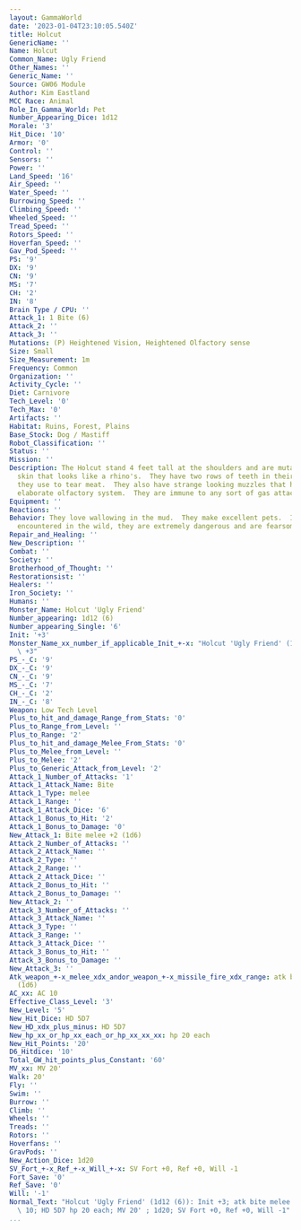 ```yaml
---
layout: GammaWorld
date: '2023-01-04T23:10:05.540Z'
title: Holcut
GenericName: ''
Name: Holcut
Common_Name: Ugly Friend
Other_Names: ''
Generic_Name: ''
Source: GW06 Module
Author: Kim Eastland
MCC Race: Animal
Role_In_Gamma_World: Pet
Number_Appearing_Dice: 1d12
Morale: '3'
Hit_Dice: '10'
Armor: '0'
Control: ''
Sensors: ''
Power: ''
Land_Speed: '16'
Air_Speed: ''
Water_Speed: ''
Burrowing_Speed: ''
Climbing_Speed: ''
Wheeled_Speed: ''
Tread_Speed: ''
Rotors_Speed: ''
Hoverfan_Speed: ''
Gav_Pod_Speed: ''
PS: '9'
DX: '9'
CN: '9'
MS: '7'
CH: '2'
IN: '8'
Brain Type / CPU: ''
Attack_1: 1 Bite (6)
Attack_2: ''
Attack_3: ''
Mutations: (P) Heightened Vision, Heightened Olfactory sense
Size: Small
Size_Measurement: 1m
Frequency: Common
Organization: ''
Activity_Cycle: ''
Diet: Carnivore
Tech_Level: '0'
Tech_Max: '0'
Artifacts: ''
Habitat: Ruins, Forest, Plains
Base_Stock: Dog / Mastiff
Robot_Classification: ''
Status: ''
Mission: ''
Description: The Holcut stand 4 feet tall at the shoulders and are mutant dogs with
  skin that looks like a rhino's.  They have two rows of teeth in their mouths that
  they use to tear meat.  They also have strange looking muzzles that house their
  elaborate olfactory system.  They are immune to any sort of gas attack.
Equipment: ''
Reactions: ''
Behavior: They love wallowing in the mud.  They make excellent pets.  If they are
  encountered in the wild, they are extremely dangerous and are fearsome predators.
Repair_and_Healing: ''
New_Description: ''
Combat: ''
Society: ''
Brotherhood_of_Thought: ''
Restorationsist: ''
Healers: ''
Iron_Society: ''
Humans: ''
Monster_Name: Holcut 'Ugly Friend'
Number_appearing: 1d12 (6)
Number_appearing_Single: '6'
Init: '+3'
Monster_Name_xx_number_if_applicable_Init_+-x: "Holcut 'Ugly Friend' (1d12 (6)): Init\
  \ +3"
PS_-_C: '9'
DX_-_C: '9'
CN_-_C: '9'
MS_-_C: '7'
CH_-_C: '2'
IN_-_C: '8'
Weapon: Low Tech Level
Plus_to_hit_and_damage_Range_from_Stats: '0'
Plus_to_Range_from_Level: ''
Plus_to_Range: '2'
Plus_to_hit_and_damage_Melee_From_Stats: '0'
Plus_to_Melee_from_Level: ''
Plus_to_Melee: '2'
Plus_to_Generic_Attack_from_Level: '2'
Attack_1_Number_of_Attacks: '1'
Attack_1_Attack_Name: Bite
Attack_1_Type: melee
Attack_1_Range: ''
Attack_1_Attack_Dice: '6'
Attack_1_Bonus_to_Hit: '2'
Attack_1_Bonus_to_Damage: '0'
New_Attack_1: Bite melee +2 (1d6)
Attack_2_Number_of_Attacks: ''
Attack_2_Attack_Name: ''
Attack_2_Type: ''
Attack_2_Range: ''
Attack_2_Attack_Dice: ''
Attack_2_Bonus_to_Hit: ''
Attack_2_Bonus_to_Damage: ''
New_Attack_2: ''
Attack_3_Number_of_Attacks: ''
Attack_3_Attack_Name: ''
Attack_3_Type: ''
Attack_3_Range: ''
Attack_3_Attack_Dice: ''
Attack_3_Bonus_to_Hit: ''
Attack_3_Bonus_to_Damage: ''
New_Attack_3: ''
Atk_weapon_+-x_melee_xdx_andor_weapon_+-x_missile_fire_xdx_range: atk bite melee +2
  (1d6)
AC_xx: AC 10
Effective_Class_Level: '3'
New_Level: '5'
New_Hit_Dice: HD 5D7
New_HD_xdx_plus_minus: HD 5D7
New_hp_xx_or_hp_xx_each_or_hp_xx_xx_xx: hp 20 each
New_Hit_Points: '20'
D6_Hitdice: '10'
Total_GW_hit_points_plus_Constant: '60'
MV_xx: MV 20'
Walk: 20'
Fly: ''
Swim: ''
Burrow: ''
Climb: ''
Wheels: ''
Treads: ''
Rotors: ''
Hoverfans: ''
GravPods: ''
New_Action_Dice: 1d20
SV_Fort_+-x_Ref_+-x_Will_+-x: SV Fort +0, Ref +0, Will -1
Fort_Save: '0'
Ref_Save: '0'
Will: '-1'
Normal_Text: "Holcut 'Ugly Friend' (1d12 (6)): Init +3; atk bite melee +2 (1d6); AC\
  \ 10; HD 5D7 hp 20 each; MV 20' ; 1d20; SV Fort +0, Ref +0, Will -1"
...
```

